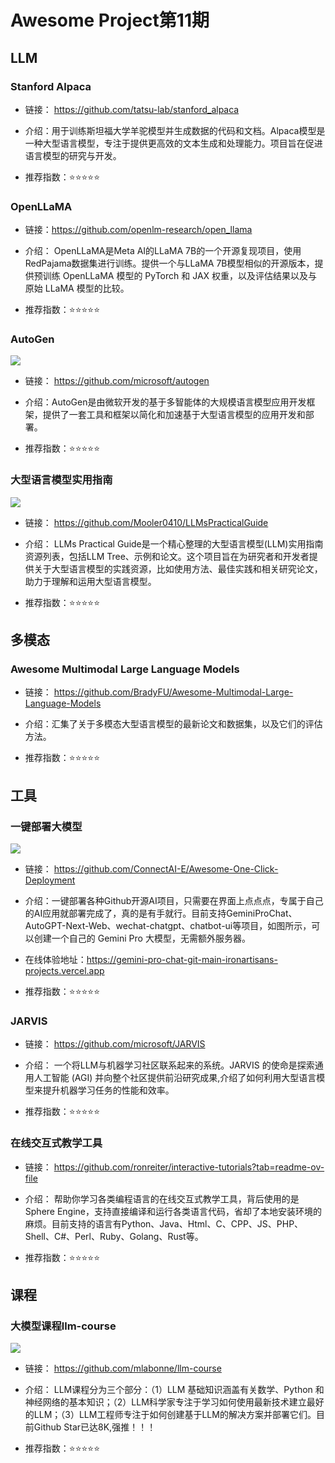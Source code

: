 # Awesome Project第11期

## LLM

### Stanford Alpaca

- 链接： https://github.com/tatsu-lab/stanford_alpaca
  
- 介绍：​​​ 用于训练斯坦福大学羊驼模型并生成数据的代码和文档。Alpaca模型是一种大型语言模型，专注于提供更高效的文本生成和处理能力。项目旨在促进语言模型的研究与开发。

- 推荐指数：⭐️⭐️⭐️⭐️⭐️

### OpenLLaMA

- 链接：https://github.com/openlm-research/open_llama
  
- 介绍：​​​ OpenLLaMA是Meta AI的LLaMA 7B的一个开源复现项目，使用RedPajama数据集进行训练。提供一个与LLaMA 7B模型相似的开源版本，提供预训练 OpenLLaMA 模型的 PyTorch 和 JAX 权重，以及评估结果以及与原始 LLaMA 模型的比较。

- 推荐指数：⭐️⭐️⭐️⭐️⭐️

### AutoGen

![](images/20240101-20240106/autogen_agentchat.png)

- 链接： https://github.com/microsoft/autogen
  
- 介绍：​​​ AutoGen是由微软开发的基于多智能体的大规模语言模型应用开发框架，提供了一套工具和框架以简化和加速基于大型语言模型的应用开发和部署。

- 推荐指数：⭐️⭐️⭐️⭐️⭐️

### 大型语言模型实用指南

![](images/20240101-20240106/tree.jpg)

- 链接： https://github.com/Mooler0410/LLMsPracticalGuide
  
- 介绍：​​​ LLMs Practical Guide是一个精心整理的大型语言模型(LLM)实用指南资源列表，包括LLM Tree、示例和论文。这个项目旨在为研究者和开发者提供关于大型语言模型的实践资源，比如使用方法、最佳实践和相关研究论文，助力于理解和运用大型语言模型。

- 推荐指数：⭐️⭐️⭐️⭐️⭐️


## 多模态

### Awesome Multimodal Large Language Models

- 链接： https://github.com/BradyFU/Awesome-Multimodal-Large-Language-Models
  
- 介绍：​​​ 汇集了关于多模态大型语言模型的最新论文和数据集，以及它们的评估方法。

- 推荐指数：⭐️⭐️⭐️⭐️⭐️


## 工具

### 一键部署大模型

![](images/20240101-20240106/gemini.png)

- 链接： https://github.com/ConnectAI-E/Awesome-One-Click-Deployment
  
- 介绍：​​​ 一键部署各种Github开源AI项目，只需要在界面上点点点，专属于自己的AI应用就部署完成了，真的是有手就行。目前支持GeminiProChat、AutoGPT-Next-Web、wechat-chatgpt、chatbot-ui等项目，如图所示，可以创建一个自己的 Gemini Pro 大模型，无需额外服务器。

- 在线体验地址：https://gemini-pro-chat-git-main-ironartisans-projects.vercel.app

- 推荐指数：⭐️⭐️⭐️⭐️⭐️

### JARVIS

- 链接： https://github.com/microsoft/JARVIS
  
- 介绍：​​​ 一个将LLM与机器学习社区联系起来的系统。JARVIS 的使命是探索通用人工智能 (AGI) 并向整个社区提供前沿研究成果,介绍了如何利用大型语言模型来提升机器学习任务的性能和效率。

- 推荐指数：⭐️⭐️⭐️⭐️⭐️


### 在线交互式教学工具


- 链接： https://github.com/ronreiter/interactive-tutorials?tab=readme-ov-file
  
- 介绍：​​​ 帮助你学习各类编程语言的在线交互式教学工具，背后使用的是 Sphere Engine，支持直接编译和运行各类语言代码，省却了本地安装环境的麻烦。目前支持的语言有Python、Java、Html、C、CPP、JS、PHP、Shell、C#、Perl、Ruby、Golang、Rust等。

- 推荐指数：⭐️⭐️⭐️⭐️⭐️


## 课程

### 大模型课程llm-course

![](images/20240101-20240106/roadmap_fundamentals.png)

- 链接： https://github.com/mlabonne/llm-course
  
- 介绍：​​​ LLM课程分为三个部分：（1）LLM 基础知识涵盖有关数学、Python 和神经网络的基本知识；（2）LLM科学家专注于学习如何使用最新技术建立最好的LLM；（3）LLM工程师专注于如何创建基于LLM的解决方案并部署它们。目前Github Star已达8K,强推！！！

- 推荐指数：⭐️⭐️⭐️⭐️⭐️




